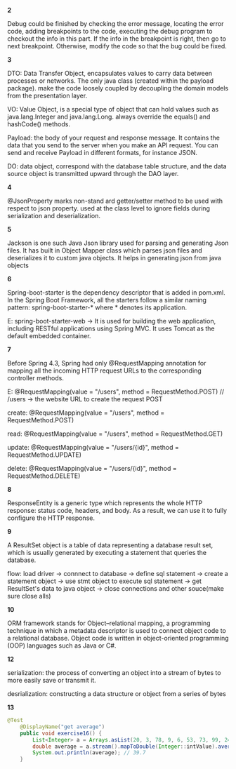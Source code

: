 **2**

Debug could be finished by checking the error message, locating the error code, adding breakpoints to the code, executing the debug program to checkout the info in this part. If the info in the breakpoint is right, then go to next breakpoint. Otherwise, modify the code so that the bug could be fixed.

**3**

DTO:  Data Transfer Object, encapsulates values to carry data between processes or networks. The only java class (created within the payload package).  make the code loosely coupled by decoupling the domain models from the presentation layer.

VO: Value Object, is a special type of object that can hold values such as java.lang.Integer and java.lang.Long.  always override the equals() and hashCode() methods.

Payload: the body of your request and response message. It contains the data that you send to the server when you make an API request. You can send and receive Payload in different formats, for instance JSON.

DO: data object, correspond with the database table structure, and the data source object is transmitted upward through the DAO layer.

**4**

 @JsonProperty marks non-stand
 ard getter/setter method to be used with respect to json property. used at the class level to ignore fields during serialization and deserialization.

**5**

 Jackson is one such Java Json library used for parsing and generating Json files. It has built in Object Mapper class which parses json files and deserializes it to custom java objects. It helps in generating json from java objects

**6**

Spring-boot-starter is the dependency descriptor that is added in pom.xml. In the Spring Boot Framework, all the starters follow a similar naming pattern: spring-boot-starter-* where * denotes its application.

E: spring-boot-starter-web -> It is used for building the web application, including RESTful applications using Spring MVC. It uses Tomcat as the default embedded container.

**7**

Before Spring 4.3, Spring had only @RequestMapping annotation for mapping all the incoming HTTP request URLs to the corresponding controller methods.

E: @RequestMapping(value = "/users", method = RequestMethod.POST) // /users -> the website URL to create the request POST

create: @RequestMapping(value = "/users", method = RequestMethod.POST)

read: @RequestMapping(value = "/users", method = RequestMethod.GET)

update: @RequestMapping(value = "/users/{id}", method = RequestMethod.UPDATE)

delete: @RequestMapping(value = "/users/{id}", method = RequestMethod.DELETE)


**8**

ResponseEntity is a generic type which represents the whole HTTP response: status code, headers, and body. As a result, we can use it to fully configure the HTTP response.


**9**

A ResultSet object is a table of data representing a database result set, which is usually generated by executing a statement that queries the database.

flow: load driver -> connnect to database -> define sql statement -> create a statement object -> use stmt object to execute sql statement -> get ResultSet's data to java object -> close connections and other souce(make sure close alls)

**10**

ORM framework stands for Object–relational mapping, a programming technique in which a metadata descriptor is used to connect object code to a relational database. Object code is written in object-oriented programming (OOP) languages such as Java or C#.

**12**

serialization: the process of converting an object into a stream of bytes to more easily save or transmit it.

desrialization: constructing a data structure or object from a series of bytes

**13**

```Java
@Test
    @DisplayName("get average")
    public void exercise16() {
        List<Integer> a = Arrays.asList(20, 3, 78, 9, 6, 53, 73, 99, 24, 32);
        double average = a.stream().mapToDouble(Integer::intValue).average().getAsDouble();
        System.out.println(average); // 39.7
    }
```